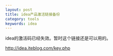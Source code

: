 ```yaml
---
layout: post
title: idea产品激活链接备份
category: tools
keywords: idea 
---
```

idea的激活码已经失效。暂时这个链接还是可以用的。

http://idea.iteblog.com/key.php